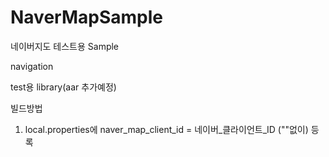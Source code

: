 # NaverMapSample
네이버지도 테스트용 Sample

navigation

test용 library(aar 추가예정)






빌드방법
1. local.properties에 
naver_map_client_id = 네이버_클라이언트_ID (""없이) 등록

